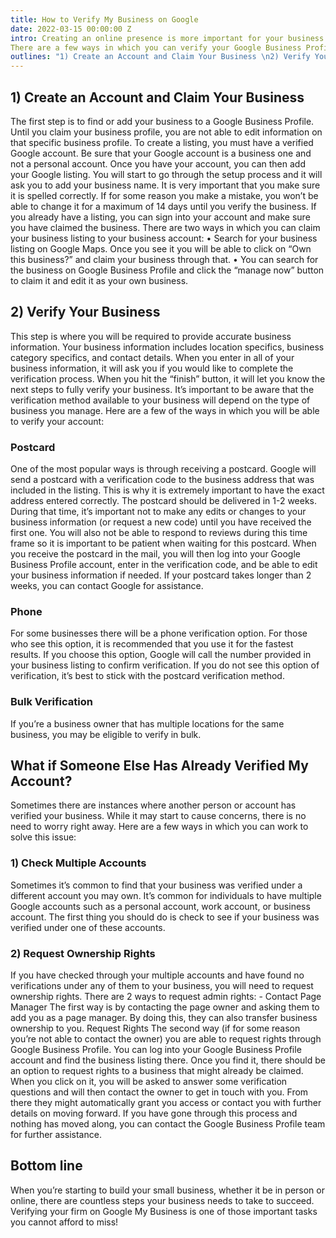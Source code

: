 ```yaml
---
title: How to Verify My Business on Google
date: 2022-03-15 00:00:00 Z
intro: Creating an online presence is more important for your business now more than ever. Creating a Google Business Profile (previously known as Google My Business) is one of the best ways to start creating and building your online presence. Once you’ve claimed your listing, then what? In this article, we will go over the different ways in which you can verify your business listing on Google.
There are a few ways in which you can verify your Google Business Profile. You can do it on your mobile device or computer with the following verification methods- postcard, phone call, or bulk verification. Let’s dive into the steps on Google Business Profile (or Google My Business) verification.   
outlines: "1) Create an Account and Claim Your Business \n2) Verify Your Business \nPostcard \nPhone \nBulk Verification \nWhat if Someone Else Has Already Verified My Account? \n1) Check Multiple Accounts \n2) Request Ownership Rights \nBottom line \n"
---
```


## 1) Create an Account and Claim Your Business

The first step is to find or add your business to a Google Business Profile. Until you claim your business profile, you are not able to edit information on that specific business profile. To create a listing, you must have a verified Google account. Be sure that your Google account is a business one and not a personal account. 
Once you have your account, you can then add your Google listing. You will start to go through the setup process and it will ask you to add your business name. It is very important that you make sure it is spelled correctly. If for some reason you make a mistake, you won’t be able to change it for a maximum of 14 days until you verify the business.
If you already have a listing, you can sign into your account and make sure you have claimed the business. There are two ways in which you can claim your business listing to your business account:
• Search for your business listing on Google Maps. Once you see it you will be able to click on “Own this business?” and claim your business through that. 
• You can search for the business on Google Business Profile and click the “manage now” button to claim it and edit it as your own business.      

## 2) Verify Your Business

This step is where you will be required to provide accurate business information. Your business information includes location specifics, business category specifics, and contact details. When you enter in all of your business information, it will ask you if you would like to complete the verification process. When you hit the “finish” button, it will let you know the next steps to fully verify your business.
It’s important to be aware that the verification method available to your business will depend on the type of business you manage. Here are a few of the ways in which you will be able to verify your account:     

### Postcard

One of the most popular ways is through receiving a postcard. Google will send a postcard with a verification code to the business address that was included in the listing. This is why it is extremely important to have the exact address entered correctly. The postcard should be delivered in 1-2 weeks.
During that time, it’s important not to make any edits or changes to your business information (or request a new code) until you have received the first one. You will also not be able to respond to reviews during this time frame so it is important to be patient when waiting for this postcard.
When you receive the postcard in the mail, you will then log into your Google Business Profile account, enter in the verification code, and be able to edit your business information if needed. If your postcard takes longer than 2 weeks, you can contact Google for assistance.     

### Phone

For some businesses there will be a phone verification option. For those who see this option, it is recommended that you use it for the fastest results. If you choose this option, Google will call the number provided in your business listing to confirm verification. If you do not see this option of verification, it’s best to stick with the postcard verification method.     

### Bulk Verification

If you’re a business owner that has multiple locations for the same business, you may be eligible to verify in bulk.     

## What if Someone Else Has Already Verified My Account?

Sometimes there are instances where another person or account has verified your business. While it may start to cause concerns, there is no need to worry right away. Here are a few ways in which you can work to solve this issue:     

### 1) Check Multiple Accounts

Sometimes it’s common to find that your business was verified under a different account you may own. It’s common for individuals to have multiple Google accounts such as a personal account, work account, or business account. The first thing you should do is check to see if your business was verified under one of these accounts.     

### 2) Request Ownership Rights

If you have checked through your multiple accounts and have found no verifications under any of them to your business, you will need to request ownership rights. There are 2 ways to request admin rights: - Contact Page Manager The first way is by contacting the page owner and asking them to add you as a page manager. By doing this, they can also transfer business ownership to you.
 Request Rights The second way (if for some reason you’re not able to contact the owner) you are able to request rights through Google Business Profile. You can log into your Google Business Profile account and find the business listing there. Once you find it, there should be an option to request rights to a business that might already be claimed. When you click on it, you will be asked to answer some verification questions and will then contact the owner to get in touch with you. From there they might automatically grant you access or contact you with further details on moving forward. If you have gone through this process and nothing has moved along, you can contact the Google Business Profile team for further assistance. 

## Bottom line

When you’re starting to build your small business, whether it be in person or online, there are countless steps your business needs to take to succeed. Verifying your firm on Google My Business is one of those important tasks you cannot afford to miss!